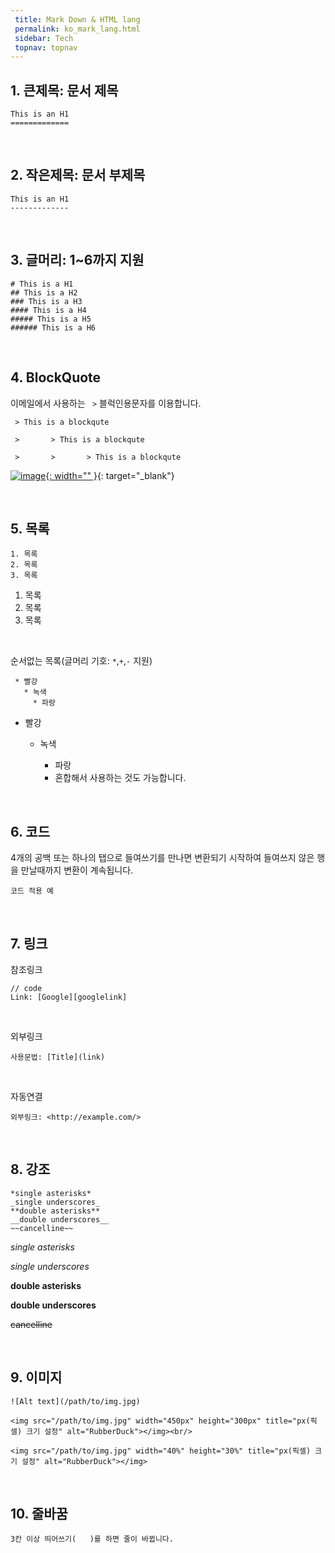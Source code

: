 ```yaml
---
 title: Mark Down & HTML lang
 permalink: ko_mark_lang.html
 sidebar: Tech
 topnav: topnav
---
```




## 1. 큰제목: 문서 제목

    This is an H1
    =============

<br />

## 2. 작은제목: 문서 부제목

    This is an H1
    -------------

<br />

## 3. 글머리: 1~6까지 지원

    # This is a H1
    ## This is a H2
    ### This is a H3
    #### This is a H4
    ##### This is a H5
    ###### This is a H6

<br />

## 4. BlockQuote

이메일에서 사용하는 <code> ></code> 블럭인용문자를 이용합니다.

     > This is a blockqute

     >       > This is a blockqute

     >       >       > This is a blockqute

[![image](/docs/images/Tech/Mark/mark_1.PNG){: width="" }](/docs/images/Tech/Mark/mark_1.PNG){: target="_blank"}

<br />

## 5. 목록

    1. 목록
    2. 목록
    3. 목록

1. 목록
2. 목록
3. 목록

<br />

순서없는 목록(글머리 기호: <code>*</code>,<code>+</code>,<code>-</code> 지원)

     * 빨강
       * 녹색
         * 파랑

+ 빨강
  + 녹색
    + 파랑

    - 혼합해서 사용하는 것도 가능합니다.

<br />

## 6. 코드


4개의 공백 또는 하나의 탭으로 들여쓰기를 만나면 변환되기 시작하여 들여쓰지 않은 행을 만날때까지 변환이 계속됩니다.

    코드 적용 예

<br />

## 7. 링크

참조링크

    // code
    Link: [Google][googlelink]

<br />

외부링크

    사용문법: [Title](link)

<br />

자동연결

    외부링크: <http://example.com/>

<br />

## 8. 강조

    *single asterisks*
    _single underscores_
    **double asterisks**
    __double underscores__
    ~~cancelline~~

*single asterisks*

_single underscores_

**double asterisks**

__double underscores__

~~cancelline~~

<br />

## 9. 이미지


    ![Alt text](/path/to/img.jpg)

    <img src="/path/to/img.jpg" width="450px" height="300px" title="px(픽셀) 크기 설정" alt="RubberDuck"></img><br/>

    <img src="/path/to/img.jpg" width="40%" height="30%" title="px(픽셀) 크기 설정" alt="RubberDuck"></img>


<br />

## 10. 줄바꿈


    3칸 이상 띄어쓰기(   )를 하면 줄이 바뀝니다.

<br />